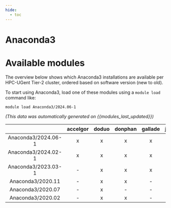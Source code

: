 ```yaml
---
hide:
  - toc
---
```


Anaconda3
=========

# Available modules


The overview below shows which Anaconda3 installations are available per HPC-UGent Tier-2 cluster, ordered based on software version (new to old).

To start using Anaconda3, load one of these modules using a `module load` command like:

```shell
module load Anaconda3/2024.06-1
```

*(This data was automatically generated on {{modules_last_updated}})*  

| |accelgor|doduo|donphan|gallade|joltik|shinx|skitty|
| :---: | :---: | :---: | :---: | :---: | :---: | :---: | :---: |
|Anaconda3/2024.06-1|x|x|x|x|x|x|x|
|Anaconda3/2024.02-1|x|x|x|x|-|x|x|
|Anaconda3/2023.03-1|-|x|x|x|-|-|-|
|Anaconda3/2020.11|-|x|x|-|-|-|-|
|Anaconda3/2020.07|-|x|-|-|-|-|-|
|Anaconda3/2020.02|-|x|x|-|-|-|-|
